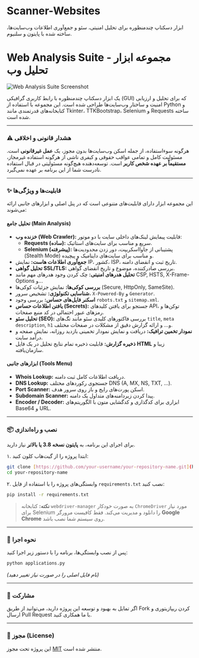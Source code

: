 # Scanner-Websites
ابزار دسکتاپ چندمنظوره برای تحلیل امنیتی، سئو و جمع‌آوری اطلاعات وب‌سایت‌ها، ساخته شده با پایتون و سلنیوم.
# Web Analysis Suite - مجموعه ابزار تحلیل وب

![Web Analysis Suite Screenshot](https://s33.picofile.com/file/8485037550/Screenshot_2025_06_10_215608.png)

یک ابزار دسکتاپ چندمنظوره با رابط کاربری گرافیکی (GUI) که برای تحلیل و ارزیابی امنیت و ساختار وب‌سایت‌ها طراحی شده است. این مجموعه با استفاده از Python و کتابخانه‌های قدرتمندی مانند Tkinter، TTKBootstrap، Selenium و Requests ساخته شده است.

---

### ⚠️ هشدار قانونی و اخلاقی


هرگونه سوءاستفاده، از جمله اسکن وب‌سایت‌ها بدون مجوز، یک **عمل غیرقانونی** است. مسئولیت کامل و تمامی عواقب حقوقی و کیفری ناشی از هرگونه استفاده غیرمجاز، **مستقیماً بر عهده شخص کاربر** است. توسعه‌دهنده هیچ‌گونه مسئولیتی در قبال استفاده نادرست شما از این برنامه بر عهده نمی‌گیرد.

---

### ✨ قابلیت‌ها و ویژگی‌ها

این مجموعه ابزار دارای قابلیت‌های متنوعی است که در پنل اصلی و ابزارهای جانبی ارائه می‌شوند:

#### تحلیل جامع (Main Analysis)
- **خزنده وب (Web Crawler):** قابلیت پیمایش لینک‌های داخلی سایت با دو موتور:
  - **Requests (ساده):** سریع و مناسب برای سایت‌های استاتیک.
  - **Selenium (پیشرفته):** پشتیبانی از جاوااسکریپت، دور زدن محدودیت‌ها (Stealth Mode) و مناسب برای سایت‌های داینامیک و پیچیده.
- **جمع‌آوری اطلاعات هاست:** نمایش IP، کشور، ISP، تاریخ ثبت و انقضای دامنه.
- **تحلیل گواهی SSL/TLS:** بررسی صادرکننده، موضوع و تاریخ انقضای گواهی.
- **تحلیل هدرهای امنیتی:** چک کردن وجود هدرهای مهم مانند CSP, HSTS, X-Frame-Options و...
- **بررسی کوکی‌ها:** نمایش جزئیات کوکی‌ها (Secure, HttpOnly, SameSite).
- **شناسایی تکنولوژی:** تشخیص سرور، `X-Powered-By` و `Generator`.
- **اسکنر فایل‌های حساس:** بررسی وجود `robots.txt` و `sitemap.xml`.
- **یافتن اطلاعات حساس (Secrets):** جستجو برای یافتن کلیدهای API، توکن‌ها و رمزهای عبور احتمالی در کد منبع صفحات.
- **تحلیل سئو (SEO):** بررسی فاکتورهای کلیدی سئو مانند تگ‌های `title`, `meta description`, `h1` و... و ارائه گزارش دقیق از مشکلات در صفحات مختلف.
- **نمودار تخمین ترافیک:** دریافت و نمایش نمودار تخمینی بازدید روزانه، نمایش صفحه و درآمد سایت.
- **ذخیره گزارش:** قابلیت ذخیره تمام نتایج تحلیل در یک فایل **HTML** زیبا و سازمان‌یافته.

#### ابزارهای جانبی (Tools Menu)
- **Whois Lookup:** دریافت اطلاعات کامل ثبت دامنه.
- **DNS Lookup:** جستجوی رکوردهای مختلف DNS (A, MX, NS, TXT, ...).
- **Port Scanner:** اسکن پورت‌های رایج و باز روی سرور هدف.
- **Subdomain Scanner:** پیدا کردن زیردامنه‌های متداول یک دامنه.
- **Encoder / Decoder:** ابزاری برای کدگذاری و کدگشایی متون با الگوریتم‌های Base64 و URL.

---

### 📦 نصب و راه‌اندازی

برای اجرای این برنامه، به **پایتون نسخه 3.8 یا بالاتر** نیاز دارید.

۱. ابتدا پروژه را از گیت‌هاب کلون کنید:
```bash
git clone [https://github.com/your-username/your-repository-name.git](https://github.com/your-username/your-repository-name.git)
cd your-repository-name
```

۲. وابستگی‌های پروژه را با استفاده از فایل `requirements.txt` نصب کنید:
```bash
pip install -r requirements.txt
```
> **نکته:** کتابخانه `webdriver-manager` به صورت خودکار `ChromeDriver` مورد نیاز برای Selenium را دانلود و مدیریت می‌کند. فقط کافیست مرورگر **Google Chrome** روی سیستم شما نصب باشد.

---

### 🚀 نحوه اجرا

پس از نصب وابستگی‌ها، برنامه را با دستور زیر اجرا کنید:
```bash
python applications.py
```
*(نام فایل اصلی را در صورت نیاز تغییر دهید)*

---

### 🤝 مشارکت

اگر تمایل به بهبود و توسعه این پروژه دارید، می‌توانید از طریق Fork کردن ریپازیتوری و ارسال Pull Request با ما همکاری کنید.

---

### 📄 مجوز (License)

این پروژه تحت مجوز [MIT](LICENSE) منتشر شده است.
